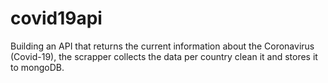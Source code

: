# covid19api
Building an API that returns the current information about the Coronavirus (Covid-19), the scrapper collects the data per country clean it and stores it to mongoDB.
